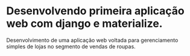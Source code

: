 # Desenvolvendo primeira aplicação web com django e materialize.
Desenvolvimento de uma aplicação web voltada para gerenciamento simples de lojas no segmento de vendas de roupas.
